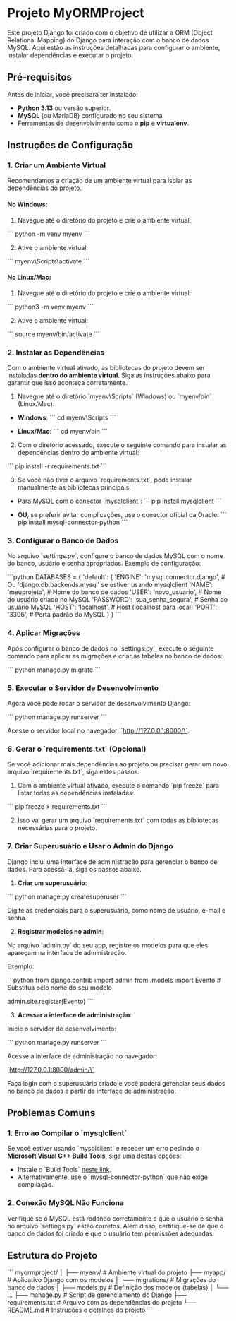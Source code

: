 # Projeto MyORMProject

Este projeto Django foi criado com o objetivo de utilizar a ORM (Object Relational Mapping) do Django para interação com o banco de dados MySQL. Aqui estão as instruções detalhadas para configurar o ambiente, instalar dependências e executar o projeto.

## Pré-requisitos

Antes de iniciar, você precisará ter instalado:

- **Python 3.13** ou versão superior.
- **MySQL** (ou MariaDB) configurado no seu sistema.
- Ferramentas de desenvolvimento como o **pip** e **virtualenv**.

## Instruções de Configuração

### 1. Criar um Ambiente Virtual

Recomendamos a criação de um ambiente virtual para isolar as dependências do projeto.

#### No Windows:

1. Navegue até o diretório do projeto e crie o ambiente virtual:

\`\`\`
python -m venv myenv
\`\`\`

2. Ative o ambiente virtual:

\`\`\`
myenv\\Scripts\\activate
\`\`\`

#### No Linux/Mac:

1. Navegue até o diretório do projeto e crie o ambiente virtual:

\`\`\`
python3 -m venv myenv
\`\`\`

2. Ative o ambiente virtual:

\`\`\`
source myenv/bin/activate
\`\`\`

### 2. Instalar as Dependências

Com o ambiente virtual ativado, as bibliotecas do projeto devem ser instaladas **dentro do ambiente virtual**. Siga as instruções abaixo para garantir que isso aconteça corretamente.

1. Navegue até o diretório \`myenv\\Scripts\` (Windows) ou \`myenv/bin\` (Linux/Mac).

- **Windows**:
\`\`\`
cd myenv\\Scripts
\`\`\`

- **Linux/Mac**:
\`\`\`
cd myenv/bin
\`\`\`

2. Com o diretório acessado, execute o seguinte comando para instalar as dependências dentro do ambiente virtual:

\`\`\`
pip install -r requirements.txt
\`\`\`

3. Se você não tiver o arquivo \`requirements.txt\`, pode instalar manualmente as bibliotecas principais:

- Para MySQL com o conector \`mysqlclient\`:
\`\`\`
pip install mysqlclient
\`\`\`

- **OU**, se preferir evitar complicações, use o conector oficial da Oracle:
\`\`\`
pip install mysql-connector-python
\`\`\`

### 3. Configurar o Banco de Dados

No arquivo \`settings.py\`, configure o banco de dados MySQL com o nome do banco, usuário e senha apropriados. Exemplo de configuração:

\`\`\`python
DATABASES = {
    'default': {
        'ENGINE': 'mysql.connector.django',  # Ou 'django.db.backends.mysql' se estiver usando mysqlclient
        'NAME': 'meuprojeto',                # Nome do banco de dados
        'USER': 'novo_usuario',              # Nome do usuário criado no MySQL
        'PASSWORD': 'sua_senha_segura',      # Senha do usuário MySQL
        'HOST': 'localhost',                 # Host (localhost para local)
        'PORT': '3306',                      # Porta padrão do MySQL
    }
}
\`\`\`

### 4. Aplicar Migrações

Após configurar o banco de dados no \`settings.py\`, execute o seguinte comando para aplicar as migrações e criar as tabelas no banco de dados:

\`\`\`
python manage.py migrate
\`\`\`

### 5. Executar o Servidor de Desenvolvimento

Agora você pode rodar o servidor de desenvolvimento Django:

\`\`\`
python manage.py runserver
\`\`\`

Acesse o servidor local no navegador: \`http://127.0.0.1:8000/\`.

### 6. Gerar o \`requirements.txt\` (Opcional)

Se você adicionar mais dependências ao projeto ou precisar gerar um novo arquivo \`requirements.txt\`, siga estes passos:

1. Com o ambiente virtual ativado, execute o comando \`pip freeze\` para listar todas as dependências instaladas:

\`\`\`
pip freeze > requirements.txt
\`\`\`

2. Isso vai gerar um arquivo \`requirements.txt\` com todas as bibliotecas necessárias para o projeto.

### 7. Criar Superusuário e Usar o Admin do Django

Django inclui uma interface de administração para gerenciar o banco de dados. Para acessá-la, siga os passos abaixo.

1. **Criar um superusuário**:

\`\`\`
python manage.py createsuperuser
\`\`\`

Digite as credenciais para o superusuário, como nome de usuário, e-mail e senha.

2. **Registrar modelos no admin**:

No arquivo \`admin.py\` do seu app, registre os modelos para que eles apareçam na interface de administração.

Exemplo:

\`\`\`python
from django.contrib import admin
from .models import Evento  # Substitua pelo nome do seu modelo

admin.site.register(Evento)
\`\`\`

3. **Acessar a interface de administração**:

Inicie o servidor de desenvolvimento:

\`\`\`
python manage.py runserver
\`\`\`

Acesse a interface de administração no navegador:

\`http://127.0.0.1:8000/admin/\`

Faça login com o superusuário criado e você poderá gerenciar seus dados no banco de dados a partir da interface de administração.


## Problemas Comuns

### 1. Erro ao Compilar o \`mysqlclient\`

Se você estiver usando \`mysqlclient\` e receber um erro pedindo o **Microsoft Visual C++ Build Tools**, siga uma destas opções:

- Instale o \`Build Tools\` [neste link](https://visualstudio.microsoft.com/visual-cpp-build-tools/).
- Alternativamente, use o \`mysql-connector-python\` que não exige compilação.

### 2. Conexão MySQL Não Funciona

Verifique se o MySQL está rodando corretamente e que o usuário e senha no arquivo \`settings.py\` estão corretos. Além disso, certifique-se de que o banco de dados foi criado e que o usuário tem permissões adequadas.

## Estrutura do Projeto

\`\`\`
myormproject/
│
├── myenv/                # Ambiente virtual do projeto
├── myapp/                # Aplicativo Django com os modelos
│   ├── migrations/       # Migrações do banco de dados
│   ├── models.py         # Definição dos modelos (tabelas)
│   └── ...
├── manage.py             # Script de gerenciamento do Django
├── requirements.txt      # Arquivo com as dependências do projeto
└── README.md             # Instruções e detalhes do projeto
\`\`\`
